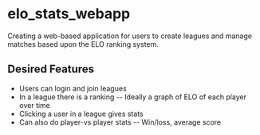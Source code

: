 # elo_stats_webapp
Creating a web-based application for users to create leagues and manage matches based upon the ELO ranking system.

## Desired Features

- Users can login and join leagues
- In a league there is a ranking
-- Ideally a graph of ELO of each player over time
- Clicking a user in a league gives stats
- Can also do player-vs player stats
-- Win/loss, average score